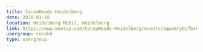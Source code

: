 ```yaml
---
title: CocoaHeads Heidelberg
date: 2020-03-18
location: Heidelberg Mobil, Heidelberg
link: https://www.meetup.com/CocoaHeads-Heidelberg/events/xqwxmrybcfbxb/
usergroup: cocohd
type: usergroup
---
```

